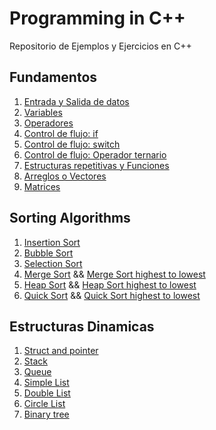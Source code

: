 # Programming in C++

Repositorio de Ejemplos y Ejercicios en C++ 


## Fundamentos

1. [Entrada y Salida de datos](/Scripts/main1.cpp) 
2. [Variables](/Scripts/main2)
3. [Operadores](/Scripts/main3.cpp)
4. [Control de flujo: if](/Scripts/main4.cpp)
5. [Control de flujo: switch](/Scripts/main5.cpp)
6. [Control de flujo: Operador ternario](/Scripts/main6.cpp)
7. [Estructuras repetitivas y Funciones](/Scripts/main23.cpp)
8. [Arreglos o Vectores](/Scripts/main24.cpp)
9. [Matrices](/Scripts//main25.cpp)


## Sorting Algorithms
1. [Insertion Sort](/Scripts/main27.cpp) 
2. [Bubble Sort](/Scripts/main28.cpp) 
3. [Selection Sort](/Scripts/main26.cpp) 
4. [Merge Sort](/Scripts/main41.cpp) && [Merge Sort highest to lowest](/Scripts/main46.cpp)
5. [Heap Sort](/Scripts/main42.cpp) && [Heap Sort highest to lowest](/Scripts/main47.cpp)
6. [Quick Sort](/Scripts/main43.cpp) && [Quick Sort highest to lowest](/Scripts/main48.cpp)

## Estructuras Dinamicas

1. [Struct and pointer](/Scripts/main35.cpp)
2. [Stack](/Scripts/main36.cpp) 
3. [Queue](/Scripts/main37.cpp) 
4. [Simple List](/Scripts/main40.cpp)
5. [Double List](/Scripts/main44.cpp)
6. [Circle List](/Scripts/main45.cpp)
7. [Binary tree](/Scripts/main49.cpp)
